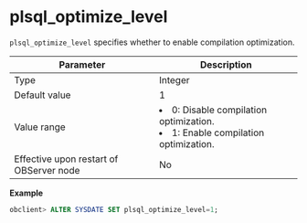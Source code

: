 plsql_optimize_level
=========================================

`plsql_optimize_level` specifies whether to enable compilation optimization.


| Parameter | Description |
|------------------|------------------------------------|
| Type | Integer |
| Default value | 1 |
| Value range | <li>0: Disable compilation optimization. <li>1: Enable compilation optimization. |
| Effective upon restart of OBServer node | No |



**Example**

```sql
obclient> ALTER SYSDATE SET plsql_optimize_level=1;
```